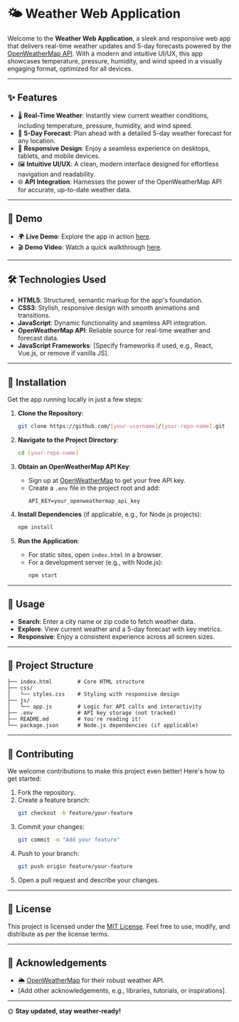 # 🌤️ Weather Web Application

Welcome to the **Weather Web Application**, a sleek and responsive web app that delivers real-time weather updates and 5-day forecasts powered by the [OpenWeatherMap API](https://openweathermap.org/). With a modern and intuitive UI/UX, this app showcases temperature, pressure, humidity, and wind speed in a visually engaging format, optimized for all devices.

---

## ✨ Features

- 🌡️ **Real-Time Weather**: Instantly view current weather conditions, including temperature, pressure, humidity, and wind speed.
- 📅 **5-Day Forecast**: Plan ahead with a detailed 5-day weather forecast for any location.
- 📱 **Responsive Design**: Enjoy a seamless experience on desktops, tablets, and mobile devices.
- 🖼️ **Intuitive UI/UX**: A clean, modern interface designed for effortless navigation and readability.
- 🌐 **API Integration**: Harnesses the power of the OpenWeatherMap API for accurate, up-to-date weather data.

---

## 🎥 Demo

- 🌍 **Live Demo**: Explore the app in action [here](https://weatherwebapp-45d60.web.app/).
- 🎬 **Demo Video**: Watch a quick walkthrough [here](https://drive.google.com/file/d/11o__ffVwohRo6xtcYPeTn2vQ5QHRIAkA/view?usp=drive_link).

---

## 🛠️ Technologies Used

- **HTML5**: Structured, semantic markup for the app's foundation.
- **CSS3**: Stylish, responsive design with smooth animations and transitions.
- **JavaScript**: Dynamic functionality and seamless API integration.
- **OpenWeatherMap API**: Reliable source for real-time weather and forecast data.
- **JavaScript Frameworks**: [Specify frameworks if used, e.g., React, Vue.js, or remove if vanilla JS].

---

## 🚀 Installation

Get the app running locally in just a few steps:

1. **Clone the Repository**:
   ```bash
   git clone https://github.com/[your-username]/[your-repo-name].git
   ```

2. **Navigate to the Project Directory**:
   ```bash
   cd [your-repo-name]
   ```

3. **Obtain an OpenWeatherMap API Key**:
   - Sign up at [OpenWeatherMap](https://openweathermap.org/) to get your free API key.
   - Create a `.env` file in the project root and add:
     ```env
     API_KEY=your_openweathermap_api_key
     ```

4. **Install Dependencies** (if applicable, e.g., for Node.js projects):
   ```bash
   npm install
   ```

5. **Run the Application**:
   - For static sites, open `index.html` in a browser.
   - For a development server (e.g., with Node.js):
     ```bash
     npm start
     ```

---

## 🌟 Usage

- **Search**: Enter a city name or zip code to fetch weather data.
- **Explore**: View current weather and a 5-day forecast with key metrics.
- **Responsive**: Enjoy a consistent experience across all screen sizes.

---

## 📂 Project Structure

```
├── index.html        # Core HTML structure
├── css/
│   └── styles.css    # Styling with responsive design
├── js/
│   └── app.js        # Logic for API calls and interactivity
├── .env              # API key storage (not tracked)
├── README.md         # You're reading it!
└── package.json      # Node.js dependencies (if applicable)
```

---

## 🤝 Contributing

We welcome contributions to make this project even better! Here's how to get started:

1. Fork the repository.
2. Create a feature branch:
   ```bash
   git checkout -b feature/your-feature
   ```
3. Commit your changes:
   ```bash
   git commit -m "Add your feature"
   ```
4. Push to your branch:
   ```bash
   git push origin feature/your-feature
   ```
5. Open a pull request and describe your changes.

---

## 📜 License

This project is licensed under the [MIT License](LICENSE). Feel free to use, modify, and distribute as per the license terms.

---

## 🙌 Acknowledgements

- 🌦️ [OpenWeatherMap](https://openweathermap.org/) for their robust weather API.
- [Add other acknowledgements, e.g., libraries, tutorials, or inspirations].

---

🌞 **Stay updated, stay weather-ready!**